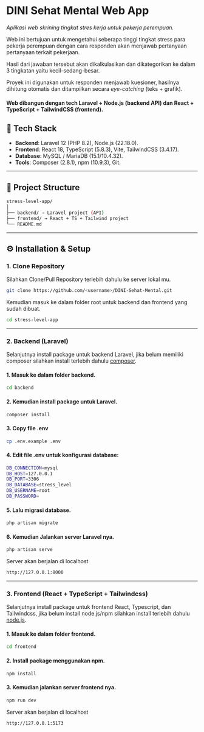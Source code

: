 # DINI Sehat Mental Web App

*Aplikasi web skrining tingkat stres kerja untuk pekerja perempuan.*

Web ini bertujuan untuk mengetahui seberapa tinggi tingkat stress para pekerja perempuan dengan cara responden akan menjawab pertanyaan pertanyaan terkait pekerjaan.

Hasil dari jawaban tersebut akan dikalkulasikan dan dikategorikan ke dalam 3 tingkatan yaitu kecil-sedang-besar. 

Proyek ini digunakan untuk responden menjawab kuesioner, hasilnya dihitung otomatis dan ditampilkan secara _eye-catching_ (teks + grafik).  

#### Web dibangun dengan tech **Laravel + Node.js** (backend API) dan **React + TypeScript + TailwindCSS** (frontend).

## 🚀 Tech Stack
- **Backend**: Laravel 12 (PHP 8.2), Node.js (22.18.0).
- **Frontend**: React 18, TypeScript (5.8.3), Vite, TailwindCSS (3.4.17).
- **Database**: MySQL / MariaDB (15.1/10.4.32).
- **Tools**: Composer (2.8.1), npm (10.9.3), Git.

---

## 📂 Project Structure
```bash
stress-level-app/
│
├── backend/ → Laravel project (API)
├── frontend/ → React + TS + Tailwind project
└── README.md
```
---

## ⚙️ Installation & Setup

### 1. Clone Repository
Silahkan Clone/Pull Repository terlebih dahulu ke server lokal mu.
```bash
git clone https://github.com/<username>/DINI-Sehat-Mental.git
```
Kemudian masuk ke dalam folder root untuk backend dan frontend yang sudah dibuat.
```bash
cd stress-level-app
```
---

### 2. Backend (Laravel)
Selanjutnya install package untuk backend Laravel, jika belum memiliki composer silahkan install terlebih dahulu [composer](https://getcomposer.org/download/). 

#### 1. Masuk ke dalam folder backend.
```bash
cd backend
```
#### 2. Kemudian install package untuk Laravel.
```bash
composer install
```
#### 3. Copy file .env
```bash
cp .env.example .env
```
#### 4. Edit file .env untuk konfigurasi database:
```bash
DB_CONNECTION=mysql
DB_HOST=127.0.0.1
DB_PORT=3306
DB_DATABASE=stress_level
DB_USERNAME=root
DB_PASSWORD=
```
#### 5. Lalu migrasi database.
```bash
php artisan migrate
```
#### 6. Kemudian Jalankan server Laravel nya.
```bash
php artisan serve
```
Server akan berjalan di localhost
```bash
http://127.0.0.1:8000
```
---

### 3. Frontend (React + TypeScript + Tailwindcss)
Selanjutnya install package untuk frontend React, Typescript, dan Tailwindcss, jika belum install node.js/npm silahkan install terlebih dahulu [node.js](https://nodejs.org/id).

#### 1. Masuk ke dalam folder frontend.
```bash
cd frontend
```
#### 2. Install package menggunakan npm.
```bash
npm install
```
#### 3. Kemudian jalankan server frontend nya.
```bash
npm run dev
```
Server akan berjalan di localhost
```bash
http://127.0.0.1:5173
```
